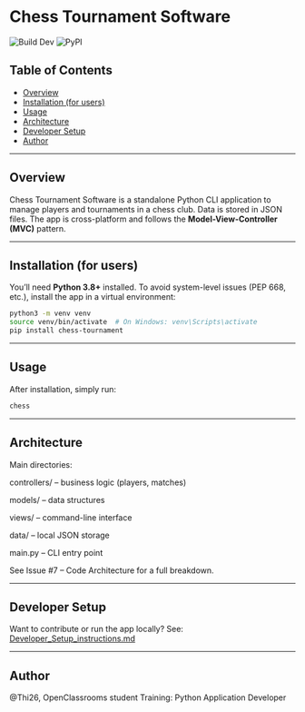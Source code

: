 # Chess Tournament Software

![Build Dev](https://gitlab.com/thi26/chess-tournament-software/badges/dev/pipeline.svg)
![PyPI](https://img.shields.io/pypi/v/chess-tournament.svg)

## Table of Contents

- [Overview](#overview)
- [Installation (for users)](#installation-for-users)
- [Usage](#usage)
- [Architecture](#architecture)
- [Developer Setup](#developer-setup)
- [Author](#author)

---

## Overview

Chess Tournament Software is a standalone Python CLI application to manage players and tournaments in a chess club.
Data is stored in JSON files. The app is cross-platform and follows the **Model-View-Controller (MVC)** pattern.

---

## Installation (for users)

You’ll need **Python 3.8+** installed.
To avoid system-level issues (PEP 668, etc.), install the app in a virtual environment:

```bash
python3 -m venv venv
source venv/bin/activate  # On Windows: venv\Scripts\activate
pip install chess-tournament
```

---

## Usage

After installation, simply run:

```bash
chess
```

---

## Architecture

Main directories:

controllers/ – business logic (players, matches)

models/ – data structures

views/ – command-line interface

data/ – local JSON storage

main.py – CLI entry point

See Issue #7 – Code Architecture for a full breakdown.

---

## Developer Setup

Want to contribute or run the app locally?
See: [Developer_Setup_instructions.md](Developer_Setup_instructions.md)

---

## Author

@Thi26, OpenClassrooms student
Training: Python Application Developer
